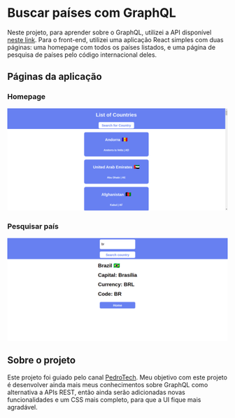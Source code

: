 <h1>Buscar países com GraphQL</h1>
<div>
  <p>Neste projeto, para aprender sobre o GraphQL, utilizei a API disponível <a href="https://github.com/trevorblades/countries">neste link</a>. Para o front-end, utilizei uma aplicação React simples com duas páginas: uma homepage com todos os países listados, e uma página de pesquisa de países pelo código internacional deles.</p>
</div>
<div>
  <h2>Páginas da aplicação</h2>
  <h3>Homepage</h3>
  <img src="./public/homepage.png" />
  <h3>Pesquisar país</h3>
  <img src="./public/search.png" />
</div>
<div>
  <h2>Sobre o projeto</h2>
  <p>Este projeto foi guiado pelo canal <a href="https://www.youtube.com/channel/UC8S4rDRZn6Z_StJ-hh7ph8g">PedroTech</a>. Meu objetivo com este projeto é desenvolver ainda mais meus conhecimentos sobre GraphQL como alternativa a APIs REST, então ainda serão adicionadas novas funcionalidades e um CSS mais completo, para que a UI fique mais agradável.</p>
</div>
